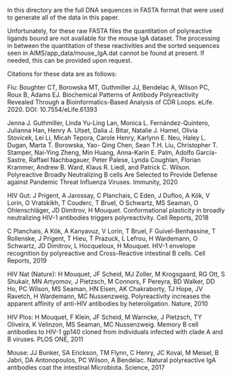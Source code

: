 In this directory are the full DNA sequences in FASTA format that were
used to generate all of the data in this paper.

Unfortunately, for these raw FASTA files the quantitation of polyreactive ligands
bound are not available for the mouse IgA dataset. The processing in between 
the quantitation of these reactivities and the sorted sequences seen in
AIMS/app_data/mouse_IgA.dat
cannot be found at present. If needed, this can be provided upon request.

Citations for these data are as follows:

Flu: 
Boughter CT, Borowska MT, Guthmiller JJ, Bendelac A, Wilson PC, Roux B, Adams EJ. Biochemical Patterns of Antibody Polyreactivity Revealed Through a Bioinformatics-Based Analysis of CDR Loops. eLife. 2020. DOI: 10.7554/eLife.61393

Jenna J. Guthmiller, Linda Yu-Ling Lan, Monica L. Fernández-Quintero, Julianna Han, Henry A. Utset, Dalia J. Bitar, Natalie J. Hamel, Olivia Stovicek, Lei Li, Micah Tepora, Carole Henry, Karlynn E. Neu, Haley L. Dugan, Marta T. Borowska, Yao- Qing Chen, Sean T.H. Liu, Christopher T. Stamper, Nai-Ying Zheng, Min Huang, Anna-Karin E. Palm, Adolfo García-Sastre, Raffael Nachbagauer, Peter Palese, Lynda Coughlan, Florian Krammer, Andrew B. Ward, Klaus R. Liedl, and Patrick C. Wilson. Polyreactive Broadly Neutralizing B cells Are Selected to Provide Defense against Pandemic Threat Influenza Viruses. Immunity, 2020

HIV Gut:
J Prigent, A Jarossay, C Planchais, C Eden, J Dufloo, A Kök, V Lorin, O Vratskikh, T Couderc, T Bruel, O Schwartz, MS Seaman, O Ohlenschläger, JD Dimitrov, H Mouquet. Conformational plasticity in broadly neutralizing HIV-1 antibodies triggers polyreactivity. Cell Reports, 2018

C Planchais, A Kök, A Kanyavuz, V Lorin, T Bruel, F Guivel-Benhassine, T Rollenske, J Prigent, T Hieu, T Prazuck, L Lefrou, H Wardemann, O Schwartz, JD Dimitrov, L Hocqueloux, H Mouquet. HIV-1 envelope recognition by polyreactive and Cross-Reactive intestinal B cells. Cell Reports, 2019

HIV Nat (Nature):
H Mouquet, JF Scheid, MJ Zoller, M Krogsgaard, RG Ott, S Shukair, MN Artyomov, J Pietzsch, M Connors, F Pereyra, BD Walker, DD Ho, PC Wilson, MS Seaman, HN Eisen, AK Chakraborty, TJ Hope, JV Ravetch, H Wardemann, MC Nussenzweig. Polyreactivity increases the apparent affinity of anti-HIV antibodies by heteroligation. Nature, 2010

HIV Plos: 
H Mouquet, F Klein, JF Scheid, M Warncke, J Pietzsch, TY Oliveira, K Velinzon, MS Seaman, MC Nussenzweig. Memory B cell antibodies to HIV-1 gp140 cloned from individuals infected with clade A and B viruses. PLOS ONE, 2011

Mouse:
JJ Bunker, SA Erickson, TM Flynn, C Henry, JC Koval, M Meisel, B Jabri, DA Antonopoulos, PC Wilson, A Bendelac. Natural polyreactive IgA antibodies coat the intestinal Microbiota. Science, 2017